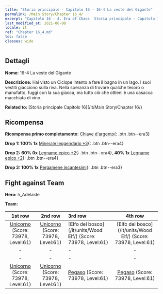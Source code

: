 ```yaml
---
title: "Storia principale - Capitolo 16 - 16-4 La veste del Gigante"
permalink: /Main Story/Chapter 16_4/
excerpt: "Capitolo 16 - 4. Era of Chaos  Storia principale - Capitolo 16_4. 16-4 La veste del Gigante"
last_modified_at: 2021-06-08
locale: it
ref: "Chapter 16_4.md"
toc: false
classes: wide
---
```


## Dettagli

 **Nome:** 16-4 La veste del Gigante

 **Descrizione:** Hai visto un Ciclope intento a fare il bagno in un lago. I suoi vestiti giacciono sulla riva. Nella speranza di trovare qualche tesoro o manufatto, fuggi con la sua giacca, ma tutto ciò che ottieni è una casacca macchiata di vino.

 **Related to:** [Storia principale Capitolo 16](/it/Main Story/Chapter 16/)

## Ricompensa

 **Ricompensa primo completamento:** [Chiave d'argento](/ItemsIT/con_693/){: .btn .btn--era3}

 **Drop 1:** **100% 1x** [Minerale leggendario +3](/ItemsIT/mat_54/){: .btn .btn--era4}

 **Drop 2:** **60% 0x** [Legname epico +2](/ItemsIT/mat_48/){: .btn .btn--era4}, **40% 1x** [Legname epico +2](/ItemsIT/mat_48/){: .btn .btn--era4}

 **Drop 3:** **100% 1x** [Pergamene incantesimi](/ItemsIT/con_694/){: .btn .btn--era3}


## Fight against Team
 **Hero:** h_Adelaide

 **Team:**


  | 1st row | 2nd row | 3rd row | 4th row |
  |:----:|:----:|:----|:----:|
  | [Unicorno](/it/units/Unicorn/) (Score: 73978, Level:61)  | [Unicorno](/it/units/Unicorn/) (Score: 73978, Level:61)  | [Elfo del bosco](/it/units/Wood Elf/) (Score: 73978, Level:61)  | [Elfo del bosco](/it/units/Wood Elf/) (Score: 73978, Level:61)  |
  | - | - | - | - |
  | - | - | - | - |
  | [Unicorno](/it/units/Unicorn/) (Score: 73978, Level:61)  | [Unicorno](/it/units/Unicorn/) (Score: 73978, Level:61)  | [Pegaso](/it/units/Pegasus/) (Score: 73978, Level:61)  | [Pegaso](/it/units/Pegasus/) (Score: 73978, Level:61)  |



